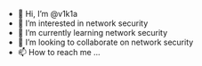 - 👋 Hi, I’m @v1k1a
- 👀 I’m interested in network security
- 🌱 I’m currently learning network security
- 💞️ I’m looking to collaborate on network security
- 📫 How to reach me ...

<!---
v1k1a/v1k1a is a ✨ special ✨ repository because its `README.md` (this file) appears on your GitHub profile.
You can click the Preview link to take a look at your changes.
--->
